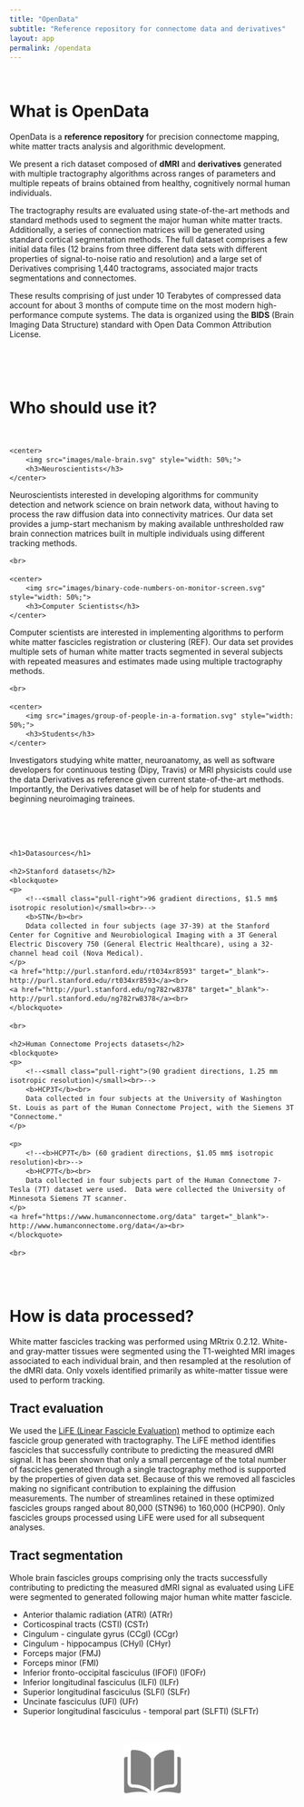 ```yaml
---
title: "OpenData"
subtitle: "Reference repository for connectome data and derivatives"
layout: app
permalink: /opendata
---
```


<br>

# What is OpenData

OpenData is a <b>reference repository</b> for precision connectome mapping, white matter tracts analysis and algorithmic development.

<!-- To date, methods for precision measurement of human brain networks have not been fully developed or agreed upon. This results in a lack of reliability estimates within individuals brains. -->

We present a rich dataset composed of <b>dMRI</b> and <b>derivatives</b> generated with multiple tractography algorithms across ranges of parameters and multiple repeats of brains obtained from healthy, cognitively normal human individuals. 

The tractography results are evaluated using state-of-the-art methods and standard methods used to segment the major human white matter tracts. Additionally, a series of connection matrices will be generated using standard cortical segmentation methods.  The full dataset comprises a few initial data files (12 brains from three different data sets with different properties of signal-to-noise ratio and resolution) and a large set of Derivatives comprising 1,440 tractograms, associated major tracts segmentations and connectomes. 

These results comprising of just under 10 Terabytes of compressed data account for about 3 months of compute time on the most modern high-performance compute systems. The data is organized using the <b>BIDS</b> (Brain Imaging Data Structure) standard with Open Data Common Attribution License.

<br><br><br>

# Who should use it?

<br>

<div class="columns3">

    <center>
        <img src="images/male-brain.svg" style="width: 50%;">
        <h3>Neuroscientists</h3>
    </center>
    
Neuroscientists interested in developing algorithms for community detection and network science on brain network data, without having to process the raw diffusion data into connectivity matrices. Our data set provides a jump-start mechanism by making available unthresholded raw brain connection matrices built in multiple individuals using different tracking methods.

    <br>

    <center>
        <img src="images/binary-code-numbers-on-monitor-screen.svg" style="width: 50%;">
        <h3>Computer Scientists</h3>
    </center>

Computer scientists are interested in implementing algorithms to perform white matter fascicles registration or clustering (REF). Our data set provides multiple sets of human white matter tracts segmented in several subjects with repeated measures and estimates made using multiple tractography methods.

    <br>

    <center>
        <img src="images/group-of-people-in-a-formation.svg" style="width: 50%;">
        <h3>Students</h3>
    </center>

Investigators studying white matter, neuroanatomy, as well as software developers for continuous testing (Dipy, Travis) or MRI physicists could use the data Derivatives as reference given current state-of-the-art methods. Importantly, the Derivatives dataset will be of help for students and beginning neuroimaging trainees. 


</div><!--columns3-->

<br><br><br>

<div class="colorback blueback">

    <h1>Datasources</h1>

    <h2>Stanford datasets</h2>
    <blockquote>
    <p>
        <!--<small class="pull-right">96 gradient directions, $1.5 mm$ isotropic resolution)</small><br>-->
        <b>STN</b><br>
        Ddata collected in four subjects (age 37-39) at the Stanford Center for Cognitive and Neurobiological Imaging with a 3T General Electric Discovery 750 (General Electric Healthcare), using a 32-channel head coil (Nova Medical).
    </p>
    <a href="http://purl.stanford.edu/rt034xr8593" target="_blank">- http://purl.stanford.edu/rt034xr8593</a><br>
    <a href="http://purl.stanford.edu/ng782rw8378" target="_blank">- http://purl.stanford.edu/ng782rw8378</a><br>
    </blockquote>
    
    <br>

    <h2>Human Connectome Projects datasets</h2>
    <blockquote>
    <p>
        <!--<small class="pull-right">(90 gradient directions, 1.25 mm isotropic resolution)</small><br>-->
        <b>HCP3T</b><br>
        Data collected in four subjects at the University of Washington St. Louis as part of the Human Connectome Project, with the Siemens 3T "Connectome."
    </p>

    <p>
        <!--<b>HCP7T</b> (60 gradient directions, $1.05 mm$ isotropic resolution)<br>-->
        <b>HCP7T</b><br>
        Data collected in four subjects part of the Human Connectome 7-Tesla (7T) dataset were used.  Data were collected the University of Minnesota Siemens 7T scanner.
    </p>
    <a href="https://www.humanconnectome.org/data" target="_blank">- http://www.humanconnectome.org/data</a><br>
    </blockquote>

    <br>
</div>

<br><br>

# How is data processed?

<!--
## BIDS Format

Data files are organized according to the specifications defined by the Brain Imaging Data Structure (BIDS). BIDS proposes a new standard for organize and describe neuroimaging data that can be both human and machine readable. Currently the specifications of the format don’t cover entirely the definition for data derivatives. We refer to the latest draft of the standard that introduces the format for data derivatives. 

The documentation of BIDS is available at <a href="http://bids.neuroimaging.io">http://bids.neuroimaging.io</a>
-->

<!--## Voxel reconstruction model and tractography-->

White matter fascicles tracking was performed using MRtrix 0.2.12.  White- and gray-matter tissues were segmented using the T1-weighted MRI images associated to each individual brain, and then resampled at the resolution of the dMRI data. Only voxels identified primarily as white-matter tissue were used to perform tracking. 

## Tract evaluation

We used the [LiFE (Linear Fascicle Evaluation)](https://francopestilli.github.io/life/) method to optimize each fascicle group generated with tractography. The LiFE method identifies fascicles that successfully contribute to predicting the measured dMRI signal. It has been shown that only a small percentage of the total number of fascicles generated through a single tractography method is supported by the properties of given data set. Because of this we removed all fascicles making no significant contribution to explaining the diffusion measurements. The number of streamlines retained in these optimized fascicles groups ranged about 80,000 (STN96) to 160,000 (HCP90).  Only fascicles groups processed using LiFE were used for all subsequent analyses.

## Tract segmentation

Whole brain fascicles groups comprising only the tracts successfully contributing to predicting the measured dMRI signal as evaluated using LiFE were segmented to generated following major human white matter fascicle.

- Anterior thalamic radiation (ATRl) (ATRr)
- Corticospinal tracts (CSTl) (CSTr)
- Cingulum - cingulate gyrus (CCgl) (CCgr)
- Cingulum - hippocampus (CHyl) (CHyr)
- Forceps major (FMJ)
- Forceps minor (FMI)
- Inferior fronto-occipital fasciculus (IFOFl) (IFOFr)
- Inferior longitudinal fasciculus (ILFl) (ILFr)
- Superior longitudinal fasciculus (SLFl) (SLFr)
- Uncinate fasciculus (UFl) (UFr)
- Superior longitudinal fasciculus - temporal part (SLFTl) (SLFTr)

<!--
## Tractogram registration
- (Wang et al. 2011)
- (O’Donnell et al. 2012)
- (Garyfallidis et al. 2015)

## Tractogram clustering
- (Maddah et al. 2008)
- (Garyfallidis et al. 2012)
- (O'Donnell et al. 2013)
-->

<br>
<br>

<center>
    <img src="images/open-book.svg" style="width: 100px;">
</center>



